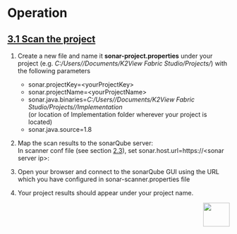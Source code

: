 # Operation



## <u>3.1 Scan the project</u>

1. Create a new file and name it **sonar-project.properties** under your project (e.g. *C:/Users/<userName>/Documents/K2View Fabric Studio/Projects/<projectName>*) with the following parameters 
   - sonar.projectKey=\<yourProjectKey>
   - sonar.projectName=\<yourProjectName>
   - sonar.java.binaries=*C:/Users/<userName>/Documents/K2View Fabric Studio/Projects/<projectName>/Implementation*  
      (or location of Implementation folder wherever your project is located)
   - sonar.java.source=1.8

2. Map the scan results to the sonarQube server:  
      In scanner conf file (see section [2.3](https://github.com/k2view-academy/K2View-Academy/blob/Academy_6.2/articles/COE/SonarQube/02_Installation/01_Installation.md#23-sonarscanner-installation)), set sonar.host.url=https://\<sonar server ip>:<sonar server port>

3. Open your browser and connect to the sonarQube GUI using the URL which you have configured in sonar-scanner.properties file

4. Your project results should appear under your project name.



[<img align="right" width="60" height="54" src="/articles/images/Next.png">](/articles/COE/SonarQube/03_Operation/02_Review.md)

